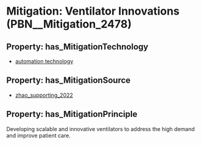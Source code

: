 # Mitigation: __Ventilator Innovations__ (PBN__Mitigation_2478)

## Property: has_MitigationTechnology

* [automation technology](../Technology/PBN__Technology_4522)

## Property: has_MitigationSource

* [zhao_supporting_2022](../Article/PBN__Article_266)

## Property: has_MitigationPrinciple

Developing scalable and innovative ventilators to address the high demand and improve patient care.

